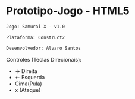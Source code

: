 # Prototipo-Jogo - HTML5

```sh
Jogo: Samurai X - v1.0

Plataforma: Construct2

Desenvolvedor: Alvaro Santos
```
Controles (Teclas Direcionais): 

* -> Direita 
* <- Esquerda 
* Cima(Pula) 
* x (Ataque)

